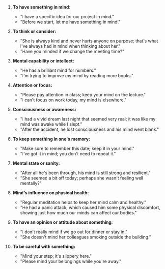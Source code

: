 1. **To have something in mind:**
   - "I have a specific idea for our project in mind."
   - "Before we start, let me have something in mind."

2. **To think or consider:**
   - "She is always kind and never hurts anyone on purpose; that's what I've always had in mind when thinking about her."
   - "Have you minded if we change the meeting time?"

3. **Mental capability or intellect:**
   - "He has a brilliant mind for numbers."
   - "I'm trying to improve my mind by reading more books."

4. **Attention or focus:**
   - "Please pay attention in class; keep your mind on the lecture."
   - "I can't focus on work today, my mind is elsewhere."

5. **Consciousness or awareness:**
   - "I had a vivid dream last night that seemed very real; it was like my mind was awake while I slept."
   - "After the accident, he lost consciousness and his mind went blank."

6. **To keep something in one's memory:**
   - "Make sure to remember this date; keep it in your mind."
   - "I've got it in mind; you don't need to repeat it."

7. **Mental state or sanity:**
   - "After all he's been through, his mind is still strong and resilient."
   - "She seemed a bit off today; perhaps she wasn't feeling well mentally?"

8. **Mind's influence on physical health:**
   - "Regular meditation helps to keep her mind calm and healthy."
   - "He had a panic attack, which caused him some physical discomfort, showing just how much our minds can affect our bodies."

9. **To have an opinion or attitude about something:**
   - "I don't really mind if we go out for dinner or stay in."
   - "She doesn't mind her colleagues smoking outside the building."

10. **To be careful with something:**
    - "Mind your step; it's slippery here."
    - "Please mind your belongings while you're away."